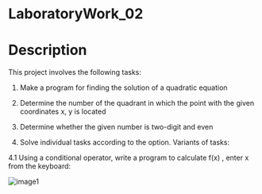 # LaboratoryWork_02
# Description
This project involves the following tasks:
1. Make a program for finding the solution of a quadratic equation

2.	Determine the number of the quadrant in which the point with the given coordinates x, y is located

3. Determine whether the given number is two-digit and even

4. Solve individual tasks according to the option. Variants of tasks:

4.1 Using a conditional operator, write a program to calculate f(x) , enter x from the keyboard:

![image1](https://github.com/BohdanUstianivskyi/LaboratoryWork_02/assets/132481363/884973b3-8603-4f49-83f8-1d25ed612851)
